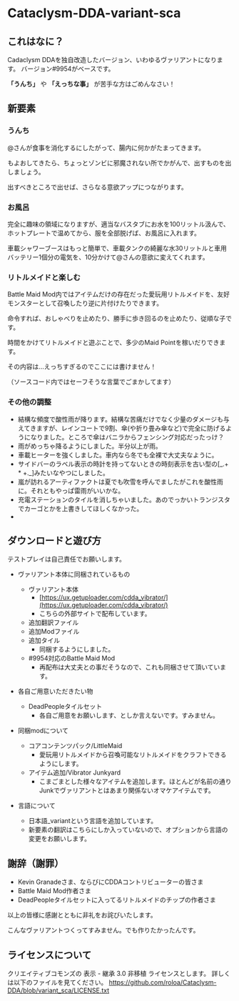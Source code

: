 
# Cataclysm-DDA-variant-sca

## これはなに？

Cadaclysm DDAを独自改造したバージョン、いわゆるヴァリアントになります。
バージョン#9954がベースです。

 **「うんち」** や **「えっちな事」** が苦手な方はごめんなさい！

## 新要素

### うんち

@さんが食事を消化するにしたがって、腸内に何かがたまってきます。

もよおしてきたら、ちょっとゾンビに邪魔されない所でかがんで、出すものを出しましょう。

出すべきところで出せば、さらなる意欲アップにつながります。

### お風呂

完全に趣味の領域になりますが、適当なバスタブにお水を100リットル汲んで、ホットプレートで温めてから、服を全部脱げば、お風呂に入れます。

車載シャワーブースはもっと簡単で、車載タンクの綺麗な水30リットルと車用バッテリー1個分の電気を、10分かけて@さんの意欲に変えてくれます。

### リトルメイドと楽しむ

Battle Maid Mod内ではアイテムだけの存在だった愛玩用リトルメイドを、友好モンスターとして召喚したり逆に片付けたりできます。

命令すれば、おしゃべりを止めたり、勝手に歩き回るのを止めたり、従順な子です。

時間をかけてリトルメイドと遊ぶことで、多少のMaid Pointを稼いだりできます。

その内容は...えっちすぎるのでここには書けません！

（ソースコード内ではセーフそうな言葉でごまかしてます）

### その他の調整

- 結構な頻度で酸性雨が降ります。結構な苦痛だけでなく少量のダメージも与えてきますが、レインコートで9割、傘(や折り畳み傘など)で完全に防げるようになりました。ところで傘はバニラからフェンシング対応だったっけ？
- 雨がめっちゃ降るようにしました。半分以上が雨。
- 車載ヒーターを強くしました。車内なら冬でも全裸で大丈夫なように。
- サイドバーのラベル表示の時計を持ってないときの時刻表示を古い型の[\_.+ * +.\_]みたいなやつにしました。
- 嵐が訪れるアーティファクトは夏でも吹雪を呼んでましたがこれを酸性雨に。それともやっぱ雷雨がいいかな。
- 充電ステーションのタイルを消しちゃいました。あのでっかいトランジスタでカーゴとかを上書きしてほしくなかった。
- 

## ダウンロードと遊び方

テストプレイは自己責任でお願いします。

- ヴァリアント本体に同梱されているもの
	- ヴァリアント本体
		- [https://ux.getuploader.com/cdda_vibrator/](https://ux.getuploader.com/cdda_vibrator/)
		- こちらの外部サイトで配布しています。
	- 追加翻訳ファイル
	- 追加Modファイル
	- 追加タイル
		- 同梱するようにしました。
	- #9954対応のBattle Maid Mod
		- 再配布は大丈夫との事だそうなので、これも同梱させて頂いています。

- 各自ご用意いただきたい物
	- DeadPeopleタイルセット
		- 各自ご用意をお願いします、としか言えないです。すみません。

- 同梱modについて
	- コアコンテンツパック/LittleMaid
		- 愛玩用リトルメイドから召喚可能なリトルメイドをクラフトできるようにします。
	- アイテム追加/Vibrator Junkyard
		- こまごまとした様々なアイテムを追加します。ほとんどが名前の通りJunkでヴァリアントとはあまり関係ないオマケアイテムです。

- 言語について
	- 日本語_variantという言語を追加しています。
	- 新要素の翻訳はこちらにしか入っていないので、オプションから言語の変更をお願いします。
	


## 謝辞（謝罪）

- Kevin Granadeさま、ならびにCDDAコントリビューターの皆さま
- Battle Maid Mod作者さま
- DeadPeopleタイルセットに入ってるリトルメイドのチップの作者さま

以上の皆様に感謝とともに非礼をお詫びいたします。

こんなヴァリアントつくってすみません。でも作りたかったんです。

## ライセンスについて

クリエイティブコモンズの 表示 - 継承 3.0 非移植 ライセンスとします。
詳しくは以下のファイルを見てください。
https://github.com/roloa/Cataclysm-DDA/blob/variant_sca/LICENSE.txt
